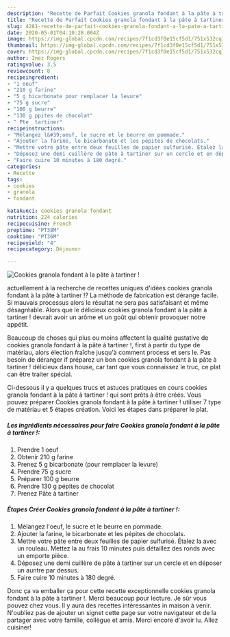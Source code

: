 ```yaml
---
description: "Recette de Parfait Cookies granola fondant à la pâte à tartiner !"
title: "Recette de Parfait Cookies granola fondant à la pâte à tartiner !"
slug: 4281-recette-de-parfait-cookies-granola-fondant-a-la-pate-a-tartiner
date: 2020-05-01T04:10:28.004Z
image: https://img-global.cpcdn.com/recipes/7f1cd3f0e15cf5d1/751x532cq70/cookies-granola-fondant-a-la-pate-a-tartiner-photo-principale-de-la-recette.jpg
thumbnail: https://img-global.cpcdn.com/recipes/7f1cd3f0e15cf5d1/751x532cq70/cookies-granola-fondant-a-la-pate-a-tartiner-photo-principale-de-la-recette.jpg
cover: https://img-global.cpcdn.com/recipes/7f1cd3f0e15cf5d1/751x532cq70/cookies-granola-fondant-a-la-pate-a-tartiner-photo-principale-de-la-recette.jpg
author: Inez Rogers
ratingvalue: 3.5
reviewcount: 8
recipeingredient:
- "1 oeuf"
- "210 g farine"
- "5 g bicarbonate pour remplacer la levure"
- "75 g sucre"
- "100 g beurre"
- "130 g ppites de chocolat"
- " Pte  tartiner"
recipeinstructions:
- "Mélangez l&#39;oeuf, le sucre et le beurre en pommade."
- "Ajouter la farine, le bicarbonate et les pépites de chocolats."
- "Mettre votre pâte entre deux feuilles de papier sulfurisé. Étalez la avec un rouleau. Mettez la au frais 10 minutes puis détaillez des ronds avec un emporte pièce."
- "Déposez une demi cuillère de pâte à tartiner sur un cercle et en déposer un auntre par dessus."
- "Faire cuire 10 minutes à 180 degré."
categories:
- Recette
tags:
- cookies
- granola
- fondant

katakunci: cookies granola fondant 
nutrition: 224 calories
recipecuisine: French
preptime: "PT38M"
cooktime: "PT36M"
recipeyield: "4"
recipecategory: Déjeuner

---
```



![Cookies granola fondant à la pâte à tartiner !](https://img-global.cpcdn.com/recipes/7f1cd3f0e15cf5d1/751x532cq70/cookies-granola-fondant-a-la-pate-a-tartiner-photo-principale-de-la-recette.jpg)

actuellement à la recherche de recettes uniques d'idées cookies granola fondant à la pâte à tartiner !? La méthode de fabrication est dérange facile. Si mauvais processus alors le résultat ne sera pas satisfaisant et même désagréable. Alors que le délicieux cookies granola fondant à la pâte à tartiner ! devrait avoir un arôme et un goût qui obtenir provoquer notre appétit.



Beaucoup de choses qui plus ou moins affectent la qualité gustative de cookies granola fondant à la pâte à tartiner !, first à partir du type de matériau, alors élection fraîche jusqu'à comment process et sers le. Pas besoin de déranger if préparez un bon cookies granola fondant à la pâte à tartiner ! délicieux dans house, car tant que vous connaissez le truc, ce plat can être traiter spécial.


Ci-dessous il y a quelques trucs et astuces pratiques en cours cookies granola fondant à la pâte à tartiner ! qui sont prêts à être créés. Vous pouvez préparer Cookies granola fondant à la pâte à tartiner ! utiliser 7 type de matériau et 5 étapes création. Voici les étapes dans préparer le plat.

<!--inarticleads1-->

##### Les ingrédients nécessaires pour faire Cookies granola fondant à la pâte à tartiner !:

1. Prendre 1 oeuf
1. Obtenir 210 g farine
1. Prenez 5 g bicarbonate (pour remplacer la levure)
1. Prendre 75 g sucre
1. Préparer 100 g beurre
1. Prendre 130 g pépites de chocolat
1. Prenez  Pâte à tartiner




<!--inarticleads2-->

##### Étapes Créer Cookies granola fondant à la pâte à tartiner !:

1. Mélangez l&#39;oeuf, le sucre et le beurre en pommade.
1. Ajouter la farine, le bicarbonate et les pépites de chocolats.
1. Mettre votre pâte entre deux feuilles de papier sulfurisé. Étalez la avec un rouleau. Mettez la au frais 10 minutes puis détaillez des ronds avec un emporte pièce.
1. Déposez une demi cuillère de pâte à tartiner sur un cercle et en déposer un auntre par dessus.
1. Faire cuire 10 minutes à 180 degré.





Donc ça va emballer ça pour cette recette exceptionnelle cookies granola fondant à la pâte à tartiner !. Merci beaucoup pour lecture. Je sûr vous pouvez chez vous. Il y aura des recettes  intéressantes in maison à venir. N'oubliez pas de ajouter un signet cette page sur votre navigateur et de la partager avec votre famille, collègue et amis. Merci encore d'avoir lu. Allez cuisiner!
